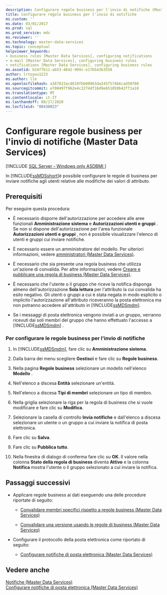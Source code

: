 ```yaml
---
description: Configurare regole business per l'invio di notifiche (Master Data Services)
title: Configurare regole business per l'invio di notifiche
ms.custom: ''
ms.date: 03/01/2017
ms.prod: sql
ms.prod_service: mds
ms.reviewer: ''
ms.technology: master-data-services
ms.topic: conceptual
helpviewer_keywords:
- business rules [Master Data Services], configuring notifications
- e-mail [Master Data Services], configuring business rules
- notifications [Master Data Services], configuring business rules
ms.assetid: b24f7b11-ab53-4642-999c-e17b543b3558
author: lrtoyou1223
ms.author: lle
ms.openlocfilehash: a387822ac4619fbb00963da245f574b6cad50708
ms.sourcegitcommit: e700497f962e4c2274df16d9e651059b42ff1a10
ms.translationtype: MT
ms.contentlocale: it-IT
ms.lasthandoff: 08/17/2020
ms.locfileid: "88430023"
---
```

# <a name="configure-business-rules-to-send-notifications-master-data-services"></a>Configurare regole business per l'invio di notifiche (Master Data Services)

[!INCLUDE [SQL Server - Windows only ASDBMI  ](../includes/applies-to-version/sql-windows-only-asdbmi.md)]

  In [!INCLUDE[ssMDSshort](../includes/ssmdsshort-md.md)]è possibile configurare le regole di business per inviare notifiche agli utenti relative alle modifiche dei valori di attributo.  
  
## <a name="prerequisites"></a>Prerequisiti  
 Per eseguire questa procedura:  
  
-   È necessario disporre dell'autorizzazione per accedere alle aree funzionali **Amministrazione sistema** e **Autorizzazioni utenti e gruppi** . Se non si dispone dell'autorizzazione per l'area funzionale **Autorizzazioni utenti e gruppi** , non è possibile visualizzare l'elenco di utenti e gruppi cui inviare notifiche.  
  
-   È necessario essere un amministratore del modello. Per ulteriori informazioni, vedere [amministratori &#40;Master Data Services&#41;](../master-data-services/administrators-master-data-services.md).  
  
-   È necessario che sia presente una regola business che utilizza un'azione di convalida. Per altre informazioni, vedere [Creare e pubblicare una regola di business &#40;Master Data Services&#41;](../master-data-services/create-and-publish-a-business-rule-master-data-services.md).  
  
-   È necessario che l'utente o il gruppo che riceve la notifica disponga almeno dell'autorizzazione **Sola lettura** per l'attributo la cui convalida ha esito negativo. Gli utenti o gruppi a cui è stata negata in modo esplicito o implicito l'autorizzazione all'attributo riceveranno la posta elettronica ma non potranno accedere all'attributo in [!INCLUDE[ssMDSmdm](../includes/ssmdsmdm-md.md)].  
  
-   Se i messaggi di posta elettronica vengono inviati a un gruppo, verranno ricevuti dai soli membri del gruppo che hanno effettuato l'accesso a [!INCLUDE[ssMDSmdm](../includes/ssmdsmdm-md.md)] .  
  
### <a name="to-configure-business-rules-to-send-notifications"></a>Per configurare le regole business per l'invio di notifiche  
  
1.  In [!INCLUDE[ssMDSmdm](../includes/ssmdsmdm-md.md)], fare clic su **Amministrazione sistema**.  
  
2.  Dalla barra dei menu scegliere **Gestisci** e fare clic su **Regole business**.  
  
3.  Nella pagina **Regole business** selezionare un modello nell'elenco **Modello** .  
  
4.  Nell'elenco a discesa **Entità** selezionare un'entità.  
  
5.  Nell'elenco a discesa **Tipi di membri** selezionare un tipo di membro.  
  
6.  Nella griglia selezionare la riga per la regola di business che si vuole modificare e fare clic su **Modifica**.  
  
7.  Selezionare la casella di controllo **Invia notifiche** e dall'elenco a discesa selezionare un utente o un gruppo a cui inviare la notifica di posta elettronica.  
  
8.  Fare clic su **Salva**.  
  
9. Fare clic su **Pubblica tutto**.  
  
10. Nella finestra di dialogo di conferma fare clic su **OK**. Il valore nella colonna **Stato della regola di business** diventa **Attivo** e la colonna **Notifica** mostra l'utente o il gruppo selezionato a cui inviare la notifica.  
  
## <a name="next-steps"></a>Passaggi successivi  
  
-   Applicare regole business ai dati eseguendo una delle procedure riportate di seguito:  
  
    -   [Convalidare membri specifici rispetto a regole business &#40;Master Data Services&#41;](../master-data-services/validate-specific-members-against-business-rules-master-data-services.md)  
  
    -   [Convalidare una versione usando le regole di business &#40;Master Data Services&#41;](../master-data-services/validate-a-version-against-business-rules-master-data-services.md)  
  
-   Configurare il protocollo della posta elettronica come riportato di seguito:  
  
    -   [Configurare notifiche di posta elettronica &#40;Master Data Services&#41;](../master-data-services/configure-email-notifications-master-data-services.md)  
  
## <a name="see-also"></a>Vedere anche  
 [Notifiche &#40;Master Data Services&#41;](../master-data-services/notifications-master-data-services.md)   
 [Configurare notifiche di posta elettronica &#40;Master Data Services&#41;](../master-data-services/configure-email-notifications-master-data-services.md)  
  
  
